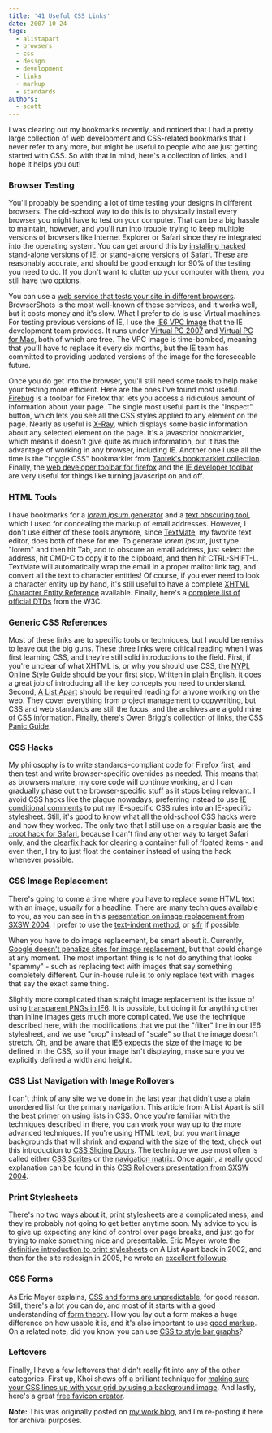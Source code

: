 ```yaml
---
title: '41 Useful CSS Links'
date: 2007-10-24
tags:
  - alistapart
  - browsers
  - css
  - design
  - development
  - links
  - markup
  - standards
authors:
  - scott
---
```


I was clearing out my bookmarks recently, and noticed that I had a pretty large collection of web development and CSS-related bookmarks that I never refer to any more, but might be useful to people who are just getting started with CSS. So with that in mind, here's a collection of links, and I hope it helps you out!

### Browser Testing

You'll probably be spending a lot of time testing your designs in different browsers. The old-school way to do this is to physically install every browser you might have to test on your computer. That can be a big hassle to maintain, however, and you'll run into trouble trying to keep multiple versions of browsers like Internet Explorer or Safari since they're integrated into the operating system. You can get around this by [installing hacked stand-alone versions of IE](http://labs.insert-title.com/labs/Multiple-IEs-in-Windows_article795.aspx), or [stand-alone versions of Safari](http://michelf.com/projects/multi-safari/). These are reasonably accurate, and should be good enough for 90% of the testing you need to do. If you don't want to clutter up your computer with them, you still have two options.

You can use a [web service that tests your site in different browsers](http://browsershots.org/). BrowserShots is the most well-known of these services, and it works well, but it costs money and it's slow. What I prefer to do is use Virtual machines. For testing previous versions of IE, I use the [IE6 VPC Image](http://go.microsoft.com/fwlink/?LinkId=70868) that the IE development team provides. It runs under [Virtual PC 2007](http://www.microsoft.com/windows/products/winfamily/virtualpc/default.mspx) and [Virtual PC for Mac](http://www.microsoft.com/mac/products/virtualpc/virtualpc.aspx?pid=virtualpc), both of which are free. The VPC image is time-bombed, meaning that you'll have to replace it every six months, but the IE team has committed to providing updated versions of the image for the foreseeable future.

Once you do get into the browser, you'll still need some tools to help make your testing more efficient. Here are the ones I've found most useful. [Firebug](http://www.getfirebug.com/) is a toolbar for Firefox that lets you access a ridiculous amount of information about your page. The single most useful part is the "Inspect" button, which lets you see all the CSS styles applied to any element on the page. Nearly as useful is [X-Ray](http://westciv.com/xray/), which displays some basic information about any selected element on the page. It's a javascript bookmarklet, which means it doesn't give quite as much information, but it has the advantage of working in any browser, including IE. Another one I use all the time is the "toggle CSS" bookmarklet from [Tantek's bookmarklet collection](http://www.favelets.com/). Finally, the [web developer toolbar for firefox](http://chrispederick.com/work/web-developer/) and the [IE developer toolbar](http://www.microsoft.com/downloads/details.aspx?familyid=e59c3964-672d-4511-bb3e-2d5e1db91038&displaylang=en) are very useful for things like turning javascript on and off.

### HTML Tools

I have bookmarks for a [_lorem ipsum_ generator](http://ungreek.toolbot.com/) and a [text obscuring tool](http://www.felgall.com/jstip33.htm), which I used for concealing the markup of email addresses. However, I don't use either of these tools anymore, since [TextMate](http://www.felgall.com/jstip33.htm), my favorite text editor, does both of these for me. To generate _lorem ipsum_, just type "lorem" and then hit Tab, and to obscure an email address, just select the address, hit CMD-C to copy it to the clipboard, and then hit CTRL-SHIFT-L. TextMate will automatically wrap the email in a proper mailto: link tag, and convert all the text to character entities! Of course, if you ever need to look a character entity up by hand, it's still useful to have a complete [XHTML Character Entity Reference](http://www.digitalmediaminute.com/reference/entity/index.php) available. Finally, here's a [complete list of official DTDs](http://www.w3.org/QA/2002/04/valid-dtd-list.html) from the W3C.

### Generic CSS References

Most of these links are to specific tools or techniques, but I would be remiss to leave out the big guns. These three links were critical reading when I was first learning CSS, and they're still solid introductions to the field. First, if you're unclear of what XHTML is, or why you should use CSS, the [NYPL Online Style Guide](http://www.nypl.org/styleguide/index.html) should be your first stop. Written in plain English, it does a great job of introducing all the key concepts you need to understand. Second, [A List Apart](http://alistapart.com/) should be required reading for anyone working on the web. They cover everything from project management to copywriting, but CSS and web standards are still the focus, and the archives are a gold mine of CSS information. Finally, there's Owen Brigg's collection of links, the [CSS Panic Guide](http://www.thenoodleincident.com/tutorials/css/).

### CSS Hacks

My philosophy is to write standards-compliant code for Firefox first, and then test and write browser-specific overrides as needed. This means that as browsers mature, my core code will continue working, and I can gradually phase out the browser-specific stuff as it stops being relevant. I avoid CSS hacks like the plague nowadays, preferring instead to use [IE conditional comments](http://msdn2.microsoft.com/en-us/library/ms537512.aspx) to put my IE-specific CSS rules into an IE-specific stylesheet. Still, it's good to know what all the [old-school CSS hacks](http://css-discuss.incutio.com/?page=CssHack) were and how they worked. The only two that I still use on a regular basis are the [::root hack for Safari](http://weblogs.macromedia.com/neils/archives/2005/12/css_hacks_and_t.cfm), because I can't find any other way to target Safari only, and the [clearfix hack](http://www.positioniseverything.net/easyclearing.html) for clearing a container full of floated items - and even then, I try to just float the container instead of using the hack whenever possible.

### CSS Image Replacement

There's going to come a time where you have to replace some HTML text with an image, usually for a headline. There are many techniques available to you, as you can see in this [presentation on image replacement from SXSW 2004](http://www.stopdesign.com/present/2004/sxsw/goodbad/?no=1). I prefer to use the [text-indent method](http://phark.typepad.com/phark/2003/08/accessible_imag.html), or [sifr](http://www.mikeindustries.com/sifr) if possible.

When you have to do image replacement, be smart about it. Currently, [Google doesn't penalize sites for image replacement](http://www.456bereastreet.com/archive/200510/google_seo_and_using_css_to_hide_text/), but that could change at any moment. The most important thing is to not do anything that looks "spammy" - such as replacing text with images that say something completely different. Our in-house rule is to only replace text with images that say the exact same thing.

Slightly more complicated than straight image replacement is the issue of using [transparent PNGs in IE6](http://support.microsoft.com/kb/294714). It is possible, but doing it for anything other than inline images gets much more complicated. We use the technique described here, with the modifications that we put the "filter" line in our IE6 stylesheet, and we use "crop" instead of "scale" so that the image doesn't stretch. Oh, and be aware that IE6 expects the size of the image to be defined in the CSS, so if your image isn't displaying, make sure you've explicitly defined a width and height.

### CSS List Navigation with Image Rollovers

I can't think of any site we've done in the last year that didn't use a plain unordered list for the primary navigation. This article from A List Apart is still the best [primer on using lists in CSS](http://www.alistapart.com/articles/taminglists/). Once you're familiar with the techniques described in there, you can work your way up to the more advanced techniques. If you're using HTML text, but you want image backgrounds that will shrink and expand with the size of the text, check out this introduction to [CSS Sliding Doors](http://www.stopdesign.com/present/2004/sxsw/hifi/?no=13). The technique we use most often is called either [CSS Sprites](http://www.alistapart.com/articles/sprites) or the [navigation matrix](http://veerle.duoh.com/index.php/blog/comments/the_xhtml_css_template_phase_of_my_new_blog_part_2/). Once again, a really good explanation can be found in this [CSS Rollovers presentation from SXSW 2004](http://www.stopdesign.com/present/2004/sxsw/hifi/?no=12).

### Print Stylesheets

There's no two ways about it, print stylesheets are a complicated mess, and they're probably not going to get better anytime soon. My advice to you is to give up expecting any kind of control over page breaks, and just go for trying to make something nice and presentable. Eric Meyer wrote the [definitive introduction to print stylesheets](http://www.alistapart.com/articles/goingtoprint/) on A List Apart back in 2002, and then for the site redesign in 2005, he wrote an [excellent followup](http://www.alistapart.com/articles/alaprintstyles/).

### CSS Forms

As Eric Meyer explains, [CSS and forms are unpredictable](http://meyerweb.com/eric/thoughts/2007/05/15/formal-weirdness/), for good reason. Still, there's a lot you can do, and most of it starts with a good understanding of [form theory](http://www.lukew.com/resources/articles/web_forms.html). How you lay out a form makes a huge difference on how usable it is, and it's also important to use [good markup](http://www.alistapart.com/articles/prettyaccessibleforms/). On a related note, did you know you can use [CSS to style bar graphs](http://meyerweb.com/eric/thoughts/2005/12/20/bar-graphs-with-style/)?

### Leftovers

Finally, I have a few leftovers that didn't really fit into any of the other categories. First up, Khoi shows off a brilliant technique for [making sure your CSS lines up with your grid by using a background image](http://www.subtraction.com/archives/2004/1231_grid_computi.php). And lastly, here's a great [free favicon creator](http://www.chami.com/html-kit/services/favicon/).

**Note:** This was originally posted on [my work blog](http://blogs.popart.com/scott-vandehey/), and I’m re-posting it here for archival purposes.
